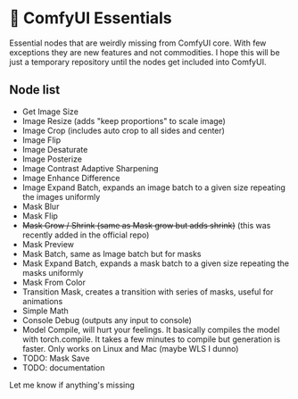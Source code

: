 # :wrench: ComfyUI Essentials

Essential nodes that are weirdly missing from ComfyUI core. With few exceptions they are new features and not commodities. I hope this will be just a temporary repository until the nodes get included into ComfyUI.

## Node list

- Get Image Size
- Image Resize (adds "keep proportions" to scale image)
- Image Crop (includes auto crop to all sides and center)
- Image Flip
- Image Desaturate
- Image Posterize
- Image Contrast Adaptive Sharpening
- Image Enhance Difference
- Image Expand Batch, expands an image batch to a given size repeating the images uniformly
- Mask Blur
- Mask Flip
- ~~Mask Grow / Shrink (same as Mask grow but adds shrink)~~ (this was recently added in the official repo)
- Mask Preview
- Mask Batch, same as Image batch but for masks
- Mask Expand Batch, expands a mask batch to a given size repeating the masks uniformly
- Mask From Color
- Transition Mask, creates a transition with series of masks, useful for animations
- Simple Math
- Console Debug (outputs any input to console)
- Model Compile, will hurt your feelings. It basically compiles the model with torch.compile. It takes a few minutes to compile but generation is faster. Only works on Linux and Mac (maybe WLS I dunno)
- TODO: Mask Save
- TODO: documentation

Let me know if anything's missing
